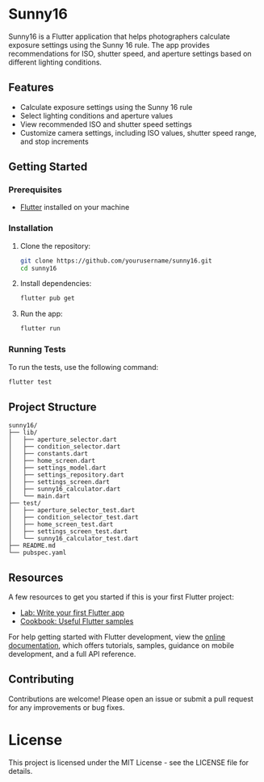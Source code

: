 # Sunny16

Sunny16 is a Flutter application that helps photographers calculate exposure settings using the Sunny 16 rule. The app provides recommendations for ISO, shutter speed, and aperture settings based on different lighting conditions.

## Features

- Calculate exposure settings using the Sunny 16 rule
- Select lighting conditions and aperture values
- View recommended ISO and shutter speed settings
- Customize camera settings, including ISO values, shutter speed range, and stop increments

## Getting Started

### Prerequisites

- [Flutter](https://flutter.dev/docs/get-started/install) installed on your machine

### Installation

1. Clone the repository:
   ```sh
   git clone https://github.com/yourusername/sunny16.git
   cd sunny16
   ```

2. Install dependencies:
    ```sh
    flutter pub get
    ```

3. Run the app:
    ```sh 
    flutter run 
    ```

### Running Tests

To run the tests, use the following command:

```sh
flutter test
```

## Project Structure
```
sunny16/
├── lib/
│   ├── aperture_selector.dart
│   ├── condition_selector.dart
│   ├── constants.dart
│   ├── home_screen.dart
│   ├── settings_model.dart
│   ├── settings_repository.dart
│   ├── settings_screen.dart
│   ├── sunny16_calculator.dart
│   └── main.dart
├── test/
│   ├── aperture_selector_test.dart
│   ├── condition_selector_test.dart
│   ├── home_screen_test.dart
│   ├── settings_screen_test.dart
│   └── sunny16_calculator_test.dart
├── README.md
└── pubspec.yaml
```

## Resources

A few resources to get you started if this is your first Flutter project:

 - [Lab: Write your first Flutter app](https://docs.flutter.dev/get-started/codelab)
 - [Cookbook: Useful Flutter samples](https://docs.flutter.dev/cookbook)

For help getting started with Flutter development, view the [online documentation](https://docs.flutter.dev/), which offers tutorials, samples, guidance on mobile development, and a full API reference.

## Contributing
Contributions are welcome! Please open an issue or submit a pull request for any improvements or bug fixes.

 # License
This project is licensed under the MIT License - see the LICENSE file for details.